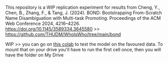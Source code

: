 This repository is a WIP replication experiment for results from Cheng, Y., Chen, B., Zhang, F., & Tang, J. (2024). BOND: Bootstrapping From-Scratch Name Disambiguation with Multi-task Promoting. Proceedings of the ACM Web Conference 2024, 4216–4226. https://doi.org/10.1145/3589334.3645580 >> https://github.com/THUDM/WhoIsWho/tree/main/bond

WIP >> you can go on [this colab](https://colab.research.google.com/drive/1SOlBtWgPfJlykmWa_70p7BO7kc6VU3VW#scrollTo=t3_BKE3Jy6ET) to test the model on the favoured data. To mount that on your drive you'll have to run the first cell once, then you will have the folder on My Drive